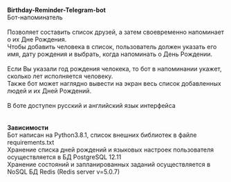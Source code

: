 <b>Birthday-Reminder-Telegram-bot</b><br>
Бот-напоминатель<br>
<br>
Позволяет составить список друзей, а затем своевременно напоминает о их Дне Рождения.<br>
Чтобы добавить человека в список, пользователь должен указать его имя, дату рождения и выбрать, когда напоминать о День Рождении.<br>
<br>
Если Вы указали год рождения челокека, то бот в напоминании укажет, сколько лет исполняется человеку.<br>
Также бот может наглядно вывести на экран весь список добавленных людей и их Дней Рождений.<br>
<br>
В боте доступен русский и английский язык интерфейса<br>
<br>
<br>
<b>Зависимости</b><br>
Бот написан на Python3.8.1, список внешних библиотек в файле requirements.txt<br>
Хранение списка дней рождений и языковых настроек пользователя осуществляется в БД PostgreSQL 12.11<br>
Хранение состояний и запланированных заданий осуществляется в NoSQL БД Redis (Redis server v=5.0.7)<br>
